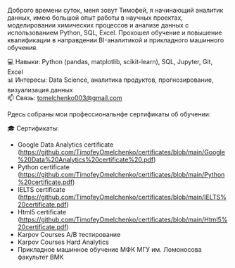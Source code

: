 Доброго времени суток, меня зовут Тимофей, я начинающий аналитик данных, имею большой опыт работы в научных проектах, моделировании химических процессов и анализе данных с использованием Python, SQL, Excel. Прохошел обучение и повышение квалификации в направдении BI-аналитикой и прикладного машинного обучения.

💻 Навыки: Python (pandas, matplotlib, scikit-learn), SQL, Jupyter, Git, Excel  
📊 Интересы: Data Science, аналитика продуктов, прогнозирование, визуализация данных  
📫 Связь: tomelchenko003@gmail.com

Pдесь собраны мои профессиональнфе сертификаты об обучении: 

🎓 Сертификаты:
- Google Data Analytics certificate (https://github.com/TimofeyOmelchenko/certificates/blob/main/Google%20Data%20Analytics%20certificate%20.pdf)
- Python certificate (https://github.com/TimofeyOmelchenko/certificates/blob/main/Python%20certificate.pdf)
- IELTS certificate (https://github.com/TimofeyOmelchenko/certificates/blob/main/IELTS%20certificate.pdf)
- Html5 certificate (https://github.com/TimofeyOmelchenko/certificates/blob/main/Html5%20certificate.pdf)
- Karpov Courses A/B тестирование
- Karpov Courses Hard Analytics
- Прикладное машинное обучение МФК МГУ им. Ломоносова факультет ВМК
